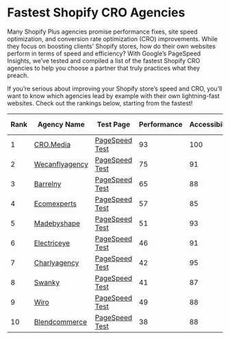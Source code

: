 # Fastest Shopify CRO Agencies

Many Shopify Plus agencies promise performance fixes, site speed optimization, and conversion rate optimization (CRO) improvements. While they focus on boosting clients' Shopify stores, how do their own websites perform in terms of speed and efficiency? With Google’s PageSpeed Insights, we’ve tested and compiled a list of the fastest Shopify CRO agencies to help you choose a partner that truly practices what they preach.

If you’re serious about improving your Shopify store’s speed and CRO, you’ll want to know which agencies lead by example with their own lightning-fast websites. Check out the rankings below, starting from the fastest!

| Rank | Agency Name | Test Page | Performance | Accessibility | Best Practices | SEO | Image |
|------|-------------|-----------|-------------|----------------|----------------|-----|-------|
| 1    | [CRO.Media](https://cro.media) | [PageSpeed Test](https://pagespeed.web.dev/analysis/https-cro-media/yd8fai406m?form_factor=mobile) | 93 | 100 | 100 | 100 | ![CRO.Media Image](https://github.com/user-attachments/assets/94393739-b0e7-49e9-8a23-4ad3e4882ebc) |
| 2    | [Wecanflyagency](https://wecanflyagency.com/blog/how-to-start-a-clothing-brand-in-2024-10-step-guide/) | [PageSpeed Test](https://pagespeed.web.dev/analysis/https-wecanflyagency-com/r7j74fdsw4?form_factor=mobile) | 75 | 91 | 96 | 92 | ![Wemakewebsites Image](https://github.com/user-attachments/assets/36fdef2e-021c-4a8a-8a71-93e317fe5e53) |
| 3    | [Barrelny](https://www.barrelny.com/posts/reimagining-the-omnichannel-e-commerce-experience-for-riigs-waterproof-hat-brand) | [PageSpeed Test](https://pagespeed.web.dev/analysis/https-www-barrelny-com/ctx4ujao9j?form_factor=mobile) | 65 | 88 | 79 | 100 | ![Barrelny Image](https://github.com/user-attachments/assets/5025a27d-28e4-4917-bddf-1d403a445386) |
| 4    | [Ecomexperts](https://ecomexperts.io/blogs/all/10-strategies-to-maximize-halloween-sales) | [PageSpeed Test](https://pagespeed.web.dev/analysis/https-ecomexperts-io/pfq1ripz2y?form_factor=mobile) | 57 | 85 | 96 | 92 | ![Ecomexperts Image](https://github.com/user-attachments/assets/c09ef437-2f31-44eb-91b0-590c508ac5aa) |
| 5    | [Madebyshape](https://madebyshape.co.uk/web-design-blog/euro-2024-kit-prices-ranked-englands-shirt-among-the-priciest-but-can-we-win-it/) | [PageSpeed Test](https://pagespeed.web.dev/analysis/https-madebyshape-co-uk/ti42uo90gy?form_factor=mobile) | 51 | 93 | 79 | 100 | ![Madebyshape Image](https://github.com/user-attachments/assets/fdc10133-2e24-4512-b2f4-0918cb4d824f) |
| 6    | [Electriceye](https://electriceye.io/blogs/articles/5-spots-to-upsell-on-your-shopify-store) | [PageSpeed Test](https://pagespeed.web.dev/analysis/https-electriceye-io/qsp2gpb4xw?form_factor=mobile) | 46 | 91 | 79 | 100 | ![Electriceye Image](https://github.com/user-attachments/assets/8fdc8031-2a86-45d0-bea7-18584bb2a9ab) |
| 7    | [Charlyagency](https://www.charlyagency.com/privacy-policy) | [PageSpeed Test](https://pagespeed.web.dev/analysis/https-www-charlyagency-com/lqqlh29imd?form_factor=mobile) | 42 | 95 | 75 | 91 | ![Charlyagency Image](https://github.com/user-attachments/assets/8eb02cc4-ad9a-4225-9dad-1bc5f82d7a6a) |
| 8    | [Swanky](https://swankyagency.com/how-to-manage-composable-commerce-implementation/) | [PageSpeed Test](https://pagespeed.web.dev/analysis/https-swankyagency-com/66u5mjqsfu?form_factor=mobile) | 41 | 87 | 96 | 92 | ![Swanky Image](https://github.com/user-attachments/assets/2b70c298-0354-4d25-b55b-7c43ec89c211) |
| 9    | [Wiro](https://www.wiro.agency/service/discovery) | [PageSpeed Test](https://pagespeed.web.dev/analysis/https-www-wiro-agency/2ga877zoi6?form_factor=mobile) | 49 | 88 | 96 | 100 | ![Wiro Image](https://github.com/user-attachments/assets/2b2d2ada-c8f4-40ce-a846-bcbba9db3f87) |
| 10   | [Blendcommerce](https://blendcommerce.com) | [PageSpeed Test](https://pagespeed.web.dev/analysis/https-blendcommerce-com/nvazn0mjoh?form_factor=mobile) | 38 | 88 | 96 | 100 | ![Blendcommerce Image](https://github.com/user-attachments/assets/fa2186af-c1d9-49b2-81ce-92334a9f895a) |

